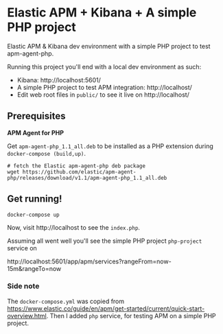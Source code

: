 # Elastic APM + Kibana + A simple PHP project
Elastic APM & Kibana dev environment with a simple PHP project to test apm-agent-php.

Running this project you'll end with a local dev environment as such:

- Kibana: http://localhost:5601/
- A simple PHP project to test APM integration: http://localhost/
- Edit web root files in `public/` to see it live on http://localhost/

## Prerequisites

**APM Agent for PHP**

Get `apm-agent-php_1.1_all.deb` to be installed as a PHP extension during `docker-compose (build,up)`.
```shell
# fetch the Elastic apm-agent-php deb package
wget https://github.com/elastic/apm-agent-php/releases/download/v1.1/apm-agent-php_1.1_all.deb
```

## Get running!
```shell
docker-compose up
```

Now, visit http://localhost to see the `index.php`.

Assuming all went well you'll see the simple PHP project `php-project` service on

http://localhost:5601/app/apm/services?rangeFrom=now-15m&rangeTo=now

### Side note
The `docker-compose.yml` was copied from https://www.elastic.co/guide/en/apm/get-started/current/quick-start-overview.html.
Then I added `php` service, for testing APM on a simple PHP project.
